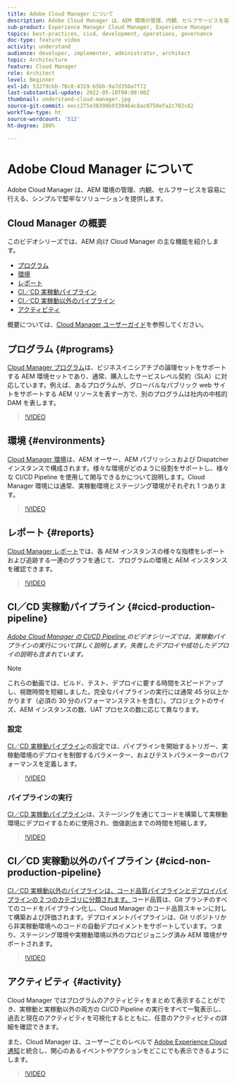 ```yaml
---
title: Adobe Cloud Manager について
description: Adobe Cloud Manager は、AEM 環境の管理、内観、セルフサービスを容易に行える、シンプルで堅牢なソリューションを提供します。
sub-product: Experience Manager Cloud Manager, Experience Manager
topics: best-practices, cicd, development, operations, governance
doc-type: feature video
activity: understand
audience: developer, implementer, administrator, architect
topic: Architecture
feature: Cloud Manager
role: Architect
level: Beginner
exl-id: 53279cbb-70c8-4319-b5bb-9a7d350a7f72
last-substantial-update: 2022-05-10T00:00:00Z
thumbnail: understand-cloud-manager.jpg
source-git-commit: eecc275e38390b9330464c8ac0750efa2c702c82
workflow-type: ht
source-wordcount: '512'
ht-degree: 100%

---
```


# Adobe Cloud Manager について

Adobe Cloud Manager は、AEM 環境の管理、内観、セルフサービスを容易に行える、シンプルで堅牢なソリューションを提供します。

## Cloud Manager の概要

このビデオシリーズでは、AEM 向け Cloud Manager の主な機能を紹介します。

* [プログラム](#programs)
* [環境](#environments)
* [レポート](#reports)
* [CI／CD 実稼動パイプライン](#cicd-production-pipeline)
* [CI／CD 実稼動以外のパイプライン](#cicd-non-production-pipeline)
* [アクティビティ](#activity)

概要については、[Cloud Manager ユーザーガイド](https://experienceleague.adobe.com/docs/experience-manager-cloud-manager/content/introduction.html?lang=ja)を参照してください。

## プログラム {#programs}

[Cloud Manager プログラム](https://experienceleague.adobe.com/docs/experience-manager-cloud-manager/content/getting-started/program-setup.html?lang=ja)は、ビジネスイニシアチブの論理セットをサポートする AEM 環境セットであり、通常、購入したサービスレベル契約（SLA）に対応しています。例えば、あるプログラムが、グローバルなパブリック web サイトをサポートする AEM リソースを表す一方で、別のプログラムは社内の中核的 DAM を表します。

>[!VIDEO](https://video.tv.adobe.com/v/26313?quality=12&learn=on)

## 環境 {#environments}

[Cloud Manager 環境](https://experienceleague.adobe.com/docs/experience-manager-cloud-manager/content/using/managing-environments.html?lang=ja)は、AEM オーサー、AEM パブリッシュおよび Dispatcher インスタンスで構成されます。様々な環境がどのように役割をサポートし、様々な CI/CD Pipeline を使用して関与できるかについて説明します。Cloud Manager 環境には通常、実稼動環境とステージング環境がそれぞれ 1 つあります。

>[!VIDEO](https://video.tv.adobe.com/v/26318?quality=12&learn=on)

## レポート {#reports}

[Cloud Manager レポート](https://experienceleague.adobe.com/docs/experience-manager-cloud-manager/content/using/monitoring-environments.html?lang=ja)では、各 AEM インスタンスの様々な指標をレポートおよび追跡する一連のグラフを通じて、プログラムの環境と AEM インスタンスを確認できます。

>[!VIDEO](https://video.tv.adobe.com/v/26315?quality=12&learn=on)

## CI／CD 実稼動パイプライン {#cicd-production-pipeline}

*[Adobe Cloud Manager の CI/CD Pipeline ](./use-the-cicd-pipeline-in-cloud-manager-for-aem.md) のビデオシリーズでは、実稼動パイプラインの実行について詳しく説明します。失敗したデプロイや成功したデプロイの説明も含まれています。*

>[!NOTE]
>
> これらの動画では、ビルド、テスト、デプロイに要する時間をスピードアップし、視聴時間を短縮しました。完全なパイプラインの実行には通常 45 分以上かかります（必須の 30 分のパフォーマンステストを含む）。プロジェクトのサイズ、AEM インスタンスの数、UAT プロセスの数に応じて異なります。

### 設定

[CI／CD 実稼動パイプライン](https://experienceleague.adobe.com/docs/experience-manager-cloud-manager/content/using/pipelines/production-pipelines.html?lang=ja)の設定では、パイプラインを開始するトリガー、実稼動環境のデプロイを制御するパラメーター、およびテストパラメーターのパフォーマンスを定義します。

>[!VIDEO](https://video.tv.adobe.com/v/26314?quality=12&learn=on)

### パイプラインの実行

[CI／CD 実稼動パイプライン](https://experienceleague.adobe.com/docs/experience-manager-cloud-manager/content/using/code-deployment.html?lang=ja)は、ステージングを通じてコードを構築して実稼動環境にデプロイするために使用され、価値創出までの時間を短縮します。

>[!VIDEO](https://video.tv.adobe.com/v/26317?quality=12&learn=on)

## CI／CD 実稼動以外のパイプライン {#cicd-non-production-pipeline}

[CI／CD 実稼動以外のパイプラインは、コード品質パイプラインとデプロイパイプラインの 2 つのカテゴリに分類されます。](https://experienceleague.adobe.com/docs/experience-manager-cloud-manager/content/using/pipelines/production-pipelines.html?lang=ja)コード品質は、Git ブランチのすべてのコードをパイプライン化し、Cloud Manager のコード品質スキャンに対して構築および評価されます。デプロイメントパイプラインは、Git リポジトリから非実稼動環境へのコードの自動デプロイメントをサポートしています。つまり、ステージング環境や実稼動環境以外のプロビジョニング済み AEM 環境がサポートされます。

>[!VIDEO](https://video.tv.adobe.com/v/26316?quality=12&learn=on)

## アクティビティ {#activity}

Cloud Manager ではプログラムのアクティビティをまとめて表示することができ、実稼動と実稼動以外の両方の CI/CD Pipeline の実行をすべて一覧表示し、過去と現在のアクティビティを可視化するとともに、任意のアクティビティの詳細を確認できます。

また、Cloud Manager は、ユーザーごとのレベルで [Adobe Experience Cloud 通知](https://experienceleague.adobe.com/docs/experience-manager-cloud-manager/content/using/notifications.html?lang=ja)と統合し、関心のあるイベントやアクションをどこにでも表示できるようにします。

>[!VIDEO](https://video.tv.adobe.com/v/26319?quality=12&learn=on)
